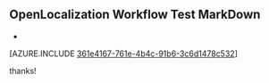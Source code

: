## OpenLocalization Workflow Test MarkDown
* 

[AZURE.INCLUDE [361e4167-761e-4b4c-91b6-3c6d1478c532](calleeMd1.md)]

 
thanks!